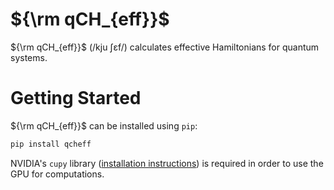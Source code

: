 # ${\rm qCH_{eff}}$
${\rm qCH_{eff}}$ (/kju ʃɛf/) calculates effective Hamiltonians for quantum systems.
# Getting Started
 ${\rm qCH_{eff}}$ can be installed using `pip`:
```sh
pip install qcheff
 ```
NVIDIA's `cupy` library ([installation instructions](https://docs.cupy.dev/en/stable/install.html#))  is required in order to use the GPU for computations. 

